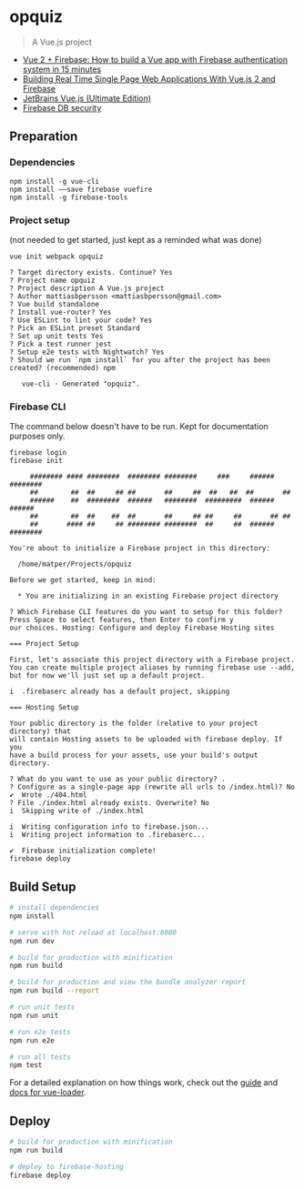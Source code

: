 # opquiz
> A Vue.js project
* [Vue 2 + Firebase: How to build a Vue app with Firebase authentication system in 15 minutes](https://medium.com/@anas.mammeri/vue-2-firebase-how-to-build-a-vue-app-with-firebase-authentication-system-in-15-minutes-fdce6f289c3c)
* [Building Real Time Single Page Web Applications With Vue.js 2 and Firebase](https://medium.com/codingthesmartway-com-blog/vue-js-2-firebase-e4b2479e35a8)
* [JetBrains Vue.js (Ultimate Edition)](https://www.jetbrains.com/help/idea/vue-js.html)
* [Firebase DB security](https://firebase.google.com/docs/database/security/quickstart?authuser=0)

## Preparation
### Dependencies
```
npm install -g vue-cli
npm install ——save firebase vuefire
npm install -g firebase-tools
```

### Project setup
(not needed to get started, just kept as a reminded what was done)
```
vue init webpack opquiz

? Target directory exists. Continue? Yes
? Project name opquiz
? Project description A Vue.js project
? Author mattiasbpersson <mattiasbpersson@gmail.com>
? Vue build standalone
? Install vue-router? Yes
? Use ESLint to lint your code? Yes
? Pick an ESLint preset Standard
? Set up unit tests Yes
? Pick a test runner jest
? Setup e2e tests with Nightwatch? Yes
? Should we run `npm install` for you after the project has been created? (recommended) npm

   vue-cli · Generated "opquiz".
```

### Firebase CLI
The command below doesn't have to be run. Kept for documentation purposes only.
```
firebase login
firebase init

     ######## #### ########  ######## ########     ###     ######  ########
     ##        ##  ##     ## ##       ##     ##  ##   ##  ##       ##
     ######    ##  ########  ######   ########  #########  ######  ######
     ##        ##  ##    ##  ##       ##     ## ##     ##       ## ##
     ##       #### ##     ## ######## ########  ##     ##  ######  ########

You're about to initialize a Firebase project in this directory:

  /home/matper/Projects/opquiz

Before we get started, keep in mind:

  * You are initializing in an existing Firebase project directory

? Which Firebase CLI features do you want to setup for this folder? Press Space to select features, then Enter to confirm y
our choices. Hosting: Configure and deploy Firebase Hosting sites

=== Project Setup

First, let's associate this project directory with a Firebase project.
You can create multiple project aliases by running firebase use --add, 
but for now we'll just set up a default project.

i  .firebaserc already has a default project, skipping

=== Hosting Setup

Your public directory is the folder (relative to your project directory) that
will contain Hosting assets to be uploaded with firebase deploy. If you
have a build process for your assets, use your build's output directory.

? What do you want to use as your public directory? .
? Configure as a single-page app (rewrite all urls to /index.html)? No
✔  Wrote ./404.html
? File ./index.html already exists. Overwrite? No
i  Skipping write of ./index.html

i  Writing configuration info to firebase.json...
i  Writing project information to .firebaserc...

✔  Firebase initialization complete!
firebase deploy
```

## Build Setup

``` bash
# install dependencies
npm install

# serve with hot reload at localhost:8080
npm run dev

# build for production with minification
npm run build

# build for production and view the bundle analyzer report
npm run build --report

# run unit tests
npm run unit

# run e2e tests
npm run e2e

# run all tests
npm test
```

For a detailed explanation on how things work, check out the [guide](http://vuejs-templates.github.io/webpack/) and [docs for vue-loader](http://vuejs.github.io/vue-loader).

## Deploy
``` bash
# build for production with minification
npm run build

# deploy to firebase-hosting
firebase deploy

```
